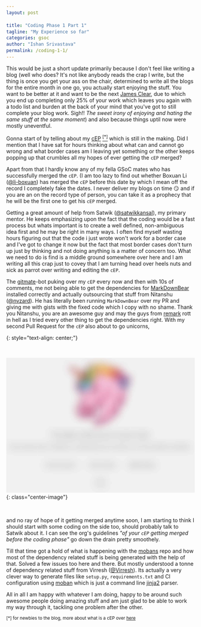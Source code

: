 ```yaml
---
layout: post

title: "Coding Phase 1 Part 1"
tagline: "My Experience so far"
categories: gsoc
author: "Ishan Srivastava"
permalink: /coding-1-1/
---
```


This would be just a short update primarily because I don't feel
like writing a blog (well who does? It's not like anybody reads
the crap I write, but the thing is once you get your ass on the chair,
determined to write all the blogs for the entire month in one go, you
actually start enjoying the stuff. You want to be better at it and want
to be the next [James Clear](https://jamesclear.com/), due to which you
end up completing only 25% of your work which leaves you again with
a todo list and burden at the back of your mind that you've got to still
complete your blog work. Sigh!! *The sweet irony of enjoying and hating
the same stuff at
the same moment*) and also because things uptil now were mostly uneventful.

Gonna start of by telling about my
[cEP](https://github.com/coala/cEPs/pull/139) [<sup>[*]</sup>](#help)
which is still in the
making. Did I mention that I have sat for hours thinking about
what can and cannot go wrong and what border cases am I leaving
yet something or the other keeps popping up that crumbles all my hopes
of ever getting the `cEP` merged?

Apart from that I hardly know any of my fella GSoC mates who has
successfully merged the `cEP`. (I am too lazy to find out whether
Boxuan Li ([@li-boxuan](https://github.com/li-boxuan)) has merged
the `cEP` before this date by which I mean off the record I completely
fake the dates. I never deliver my blogs on time 😏 and if you are an
on the record type of person, you can take it as a prophecy that he will
be the
first one to get his `cEP` merged.

Getting a great amount of help from
Satwik ([@satwikkansal](https://github.com/satwikkansal)),
my primary mentor. He keeps emphasizing upon the fact that the coding would
be a fast process but whats important is to create a well defined,
non-ambiguous idea first and he may be right in many ways. I often
find myself wasting hours figuring out that the code i just wrote
won't work for a border case and I've got to change it now but the fact
that most border cases don't turn up just by thinking and not doing
anything is a matter of concern too. What we need to do is find is a middle
ground somewhere over here and I am writing all this crap just to covey
that I am turning head over heels nuts and sick as parrot
over writing and editing
the `cEP`.

The [gitmate](https://gitmate.io/)-bot puking over my `cEP` every now and
then with 10s of comments, me
not being able to get the dependencies for
[MarkDownBear](https://github.com/coala/coala-bears/blob/master/bears/markdown/MarkdownBear.py)
installed correctly
and actually outsourcing that stuff from 
Nitanshu ([@nvzard](https://github.com/nvzard)). He has literally been running
`MarkDownBear` over my PR and giving me with gists with the fixed code which I
copy with no shame. Thank you Nitanshu, you are an awesome guy and may the
guys from [remark](https://github.com/remarkjs/remark)
rott in hell as I tried every other thing to get the
dependencies right. With my second Pull Request for the `cEP` also about to go
unicorns,

{: style="text-align: center;"}
<div>&nbsp;</div>

<img src="../assets/blurry_files/github-unicorn.placeholder.jpg" alt="" data-echo="../assets/images/github-unicorn.jpg">{: class="center-image"}

<div>&nbsp;</div>


and no ray of hope of it getting merged anytime soon, I am starting to
think I should start with some coding on the side too, should probably talk to
Satwik about it. I can see the org's
guidelines *"of your `cEP` getting merged before the coding phase"* go down the
drain
pretty smoothely.

Till that time got a hold of what is happening with the
[mobans](https://gitlab.com/coala/mobans) repo and how most
of the dependency related stuff is being generated with the help of that.
Solved a
few issues too here and there. But mostly understood a tonne of dependency
related
stuff from Virresh ([@Virresh](https://github.com/virresh)). Its actually a very
clever way to generate files like `setup.py`, `requirements.txt` and CI
configuration using [moban](http://moban.readthedocs.io/en/latest/)
which is just a command line [jinja2](http://jinja.pocoo.org/docs/2.10/) parser.

All in all I am happy with whatever I am doing, happy to be around such awesome
people doing amazing stuff and am just glad to be able to work my way through
it, tackling one problem after the other.


<sup><a name="help"></a>[*] for newbies to the blog, more about what is a cEP
over
[here](https://www.dowhatucant.com/gsoc/2018/05/08/bonding.html#so-how-am-i-gonna-do-it)
</sup>
